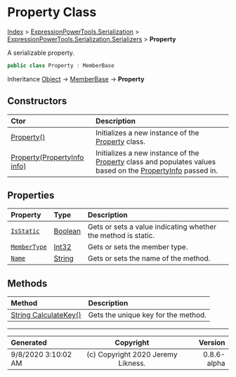 ﻿# Property Class

[Index](../index.md) > [ExpressionPowerTools.Serialization](ExpressionPowerTools.Serialization.a.md) > [ExpressionPowerTools.Serialization.Serializers](ExpressionPowerTools.Serialization.Serializers.n.md) > **Property**

A serializable property.

```csharp
public class Property : MemberBase
```

Inheritance [Object](https://docs.microsoft.com/dotnet/api/system.object) → [MemberBase](ExpressionPowerTools.Serialization.Serializers.MemberBase.cs.md) → **Property**

## Constructors

| Ctor | Description |
| :-- | :-- |
| [Property()](ExpressionPowerTools.Serialization.Serializers.Property.ctor.md#property) | Initializes a new instance of the [Property](ExpressionPowerTools.Serialization.Serializers.Property.cs.md) class. |
| [Property(PropertyInfo info)](ExpressionPowerTools.Serialization.Serializers.Property.ctor.md#propertypropertyinfo-info) | Initializes a new instance of the [Property](ExpressionPowerTools.Serialization.Serializers.Property.cs.md) class and            populates values based on the [PropertyInfo](https://docs.microsoft.com/dotnet/api/system.reflection.propertyinfo) passed in. |
## Properties

| Property | Type | Description |
| :-- | :-- | :-- |
| [`IsStatic`](ExpressionPowerTools.Serialization.Serializers.Property.IsStatic.prop.md) | [Boolean](https://docs.microsoft.com/dotnet/api/system.boolean) | Gets or sets a value indicating whether the method is static. |
| [`MemberType`](ExpressionPowerTools.Serialization.Serializers.Property.MemberType.prop.md) | [Int32](https://docs.microsoft.com/dotnet/api/system.int32) | Gets or sets the member type. |
| [`Name`](ExpressionPowerTools.Serialization.Serializers.Property.Name.prop.md) | [String](https://docs.microsoft.com/dotnet/api/system.string) | Gets or sets the name of the method. |

## Methods

| Method | Description |
| :-- | :-- |
| [String CalculateKey()](ExpressionPowerTools.Serialization.Serializers.Property.CalculateKey.m.md) | Gets the unique key for the method. |

---

| Generated | Copyright | Version |
| :-- | :-: | --: |
| 9/8/2020 3:10:02 AM | (c) Copyright 2020 Jeremy Likness. | 0.8.6-alpha |
